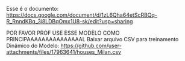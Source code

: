 Esse é o documento:
https://docs.google.com/document/d/1zL6Qha64etScRBQq-R_RnndKBq_3i8LDBqOmx1U8-sk/edit?usp=sharing


POR FAVOR PROF USE ESSE MODELO COMO PRINCIPAAAAAAAAAAAAAAAL
Baixar arquivo CSV para treinamento Dinâmico do Modelo:
https://github.com/user-attachments/files/17963641/houses_Milan.csv
